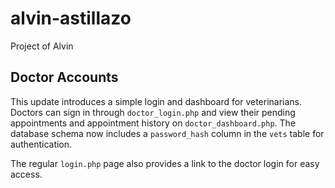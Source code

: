 # alvin-astillazo
Project of Alvin

## Doctor Accounts

This update introduces a simple login and dashboard for veterinarians.  Doctors
can sign in through `doctor_login.php` and view their pending appointments and
appointment history on `doctor_dashboard.php`.  The database schema now includes
a `password_hash` column in the `vets` table for authentication.

The regular `login.php` page also provides a link to the doctor login for easy
access.
